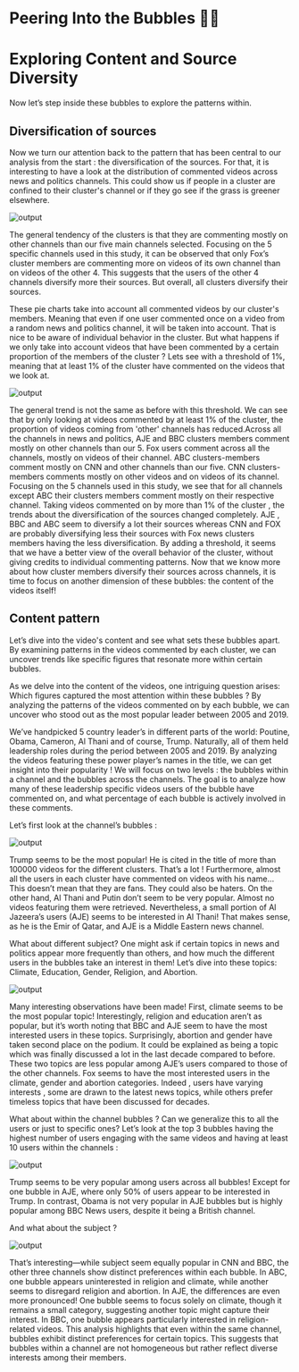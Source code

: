 #  Peering Into the Bubbles 🫧👀

# Exploring Content and Source Diversity






Now let’s step inside these bubbles to explore the patterns within. 






## Diversification of sources 

Now we turn our attention back to the pattern that has been central to our analysis from the start : the diversification of the sources.
For that, it is interesting to have a look at the distribution of commented videos across news and politics channels. This could show us if people in a cluster are confined to their cluster's channel or if they go see if the grass is greener elsewhere.


![output](/assets/img/piechart0.png)

The general tendency of the clusters is that they are commenting mostly on other channels than our five main channels selected. Focusing on the 5 specific channels used in this study, it can be observed that only Fox’s cluster members are commenting more on videos of its own channel than on videos of the other 4. This suggests that the users of the other 4 channels diversify more their sources. But overall, all clusters diversify their sources.

These pie charts take into account all commented videos by our cluster's members. Meaning that even if one user commented once on a video from a random news and politics channel, it will be taken into account. That is nice to be aware of individual behavior in the cluster. But what happens if we only take into account videos that have been commented by a certain proportion of the members of the cluster ? Lets see with a threshold of 1%, meaning that at least 1% of the cluster have commented on the videos that we look at.


![output](/assets/img/piechart1.png)

The general trend is not the same as before with this threshold. We can see that by only looking at videos commented by at least 1% of the cluster, the proportion of videos coming from 'other' channels has reduced.Across all the channels in news and politics, AJE and BBC clusters members comment mostly on other channels than our 5. Fox users comment across all the channels, mostly on videos of their channel. ABC clusters-members comment mostly on CNN and other channels than our five. CNN clusters-members comments mostly on other videos and on videos of its channel.  
Focusing on the 5 channels used in this study, we see that for all channels except ABC their clusters members comment mostly on their respective channel. 
Taking videos commented on by more than 1% of the cluster , the trends about the diversification of the sources changed completely. AJE , BBC and ABC seem to diversify a lot their sources whereas CNN and FOX are probably diversifying less their sources with Fox news clusters members having the less diversification. 
By adding a threshold, it seems that we have a better view of the overall behavior of the cluster, without giving credits to individual commenting patterns.
Now that we know more about how cluster members diversify their sources across channels, it is time to focus on another dimension of these bubbles: the content of the videos  itself! 

## Content pattern

Let’s  dive into the video's content and see what sets these bubbles apart. By examining patterns in the videos commented by each cluster, we can uncover trends like specific figures that resonate more within certain bubbles. 

As we delve into the content of the videos, one intriguing question arises: Which figures captured the most attention within these bubbles ? By analyzing the patterns of the videos commented on by each bubble, we can uncover who stood out as the most popular leader between 2005 and 2019.

We’ve handpicked 5 country leader’s in different parts of the world: Poutine, Obama, Cameron, Al Thani and of course, Trump.  Naturally, all of them held leadership roles during the period between 2005 and 2019. By analyzing the videos featuring these power player’s names in the title, we can get insight into their popularity ! 
We will focus on two levels : the bubbles within a channel and the bubbles across the channels. The goal is to analyze how many of these leadership specific videos users of the bubble have commented on, and what percentage of each bubble is actively involved in these comments.


Let’s first look at the channel’s bubbles : 

![output](/assets/img/Politics_channels.png)


Trump seems to be the most popular! He is cited in the title of more than 100000 videos for the different clusters. That’s a lot ! Furthermore, almost all the users in each cluster have commented on videos with his name… This doesn’t mean that they are fans. They could also be haters. 
On the other hand, Al Thani and Putin don’t seem to be very popular. Almost no videos featuring them were retrieved. Nevertheless, a small portion of Al Jazeera’s users (AJE) seems to be interested in Al Thani! That makes sense, as he is the Emir of Qatar, and AJE is a Middle Eastern news channel.


What about different subject? One might ask if certain topics in news and politics appear more frequently than others, and how much the different users in the bubbles take an interest in them!
Let’s dive into these topics: Climate, Education, Gender, Religion, and Abortion.


![output](/assets/img/Categories_channels.png)

Many interesting observations have been made! First, climate seems to be the most popular topic! Interestingly, religion and education aren’t as popular, but it’s worth noting that BBC and AJE seem to have the most interested users in these topics. Surprisingly, abortion and gender have taken second place on the podium. It could be explained as being a topic which was finally discussed a lot in the last decade compared to before. These two topics are less popular among AJE’s users compared to those of the other channels.
Fox seems to have the most interested users in the climate, gender and abortion categories.
Indeed , users have varying interests , some are drawn to the latest news topics, while others prefer timeless topics that have been discussed for decades. 

What about within the channel bubbles ? Can we generalize this to all the users or just to specific ones?
Let’s look at the top 3 bubbles having the highest number of users engaging with the same videos and having at least 10 users within the channels : 

![output](/assets/img/politic_little_bulle.png)

Trump seems to be very popular among users across all bubbles! Except for one bubble in AJE, where only 50% of users appear to be interested in Trump. In contrast, Obama is not very popular in AJE bubbles but is highly popular among BBC News users, despite it being a British channel. 

And what about the subject ? 


![output](/assets/img/category_little_bulle.png)

That’s interesting—while subject seem equally popular in CNN and BBC, the other three channels show distinct preferences within each bubble. In ABC, one bubble appears uninterested in religion and climate, while another seems to disregard religion and abortion. In AJE, the differences are even more pronounced! One bubble seems to focus solely on climate, though it remains a small category, suggesting another topic might capture their interest. In BBC, one bubble appears particularly interested in religion-related videos.
This analysis highlights that even within the same channel, bubbles exhibit distinct preferences for certain topics. This suggests that bubbles within a channel are not homogeneous but rather reflect diverse interests among their members.

